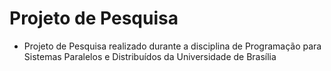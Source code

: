 # Projeto de Pesquisa

* Projeto de Pesquisa realizado durante a disciplina de Programação para Sistemas Paralelos e Distribuídos da Universidade de Brasília